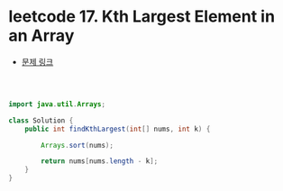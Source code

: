 # leetcode 17. Kth Largest Element in an Array

- [문제 링크](https://leetcode.com/problems/kth-largest-element-in-an-array/)

</br>

```java

import java.util.Arrays;

class Solution {
    public int findKthLargest(int[] nums, int k) {

        Arrays.sort(nums);

        return nums[nums.length - k];
    }
}

```
